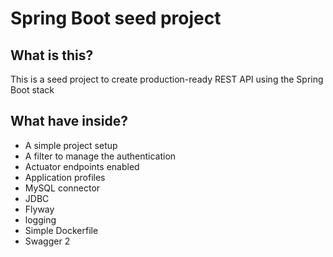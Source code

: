 # Spring Boot seed project

## What is this?
This is a seed project to create production-ready REST API using the Spring Boot stack

## What have inside?
- A simple project setup
- A filter to manage the authentication
- Actuator endpoints enabled
- Application profiles
- MySQL connector
- JDBC
- Flyway
- logging
- Simple Dockerfile
- Swagger 2
